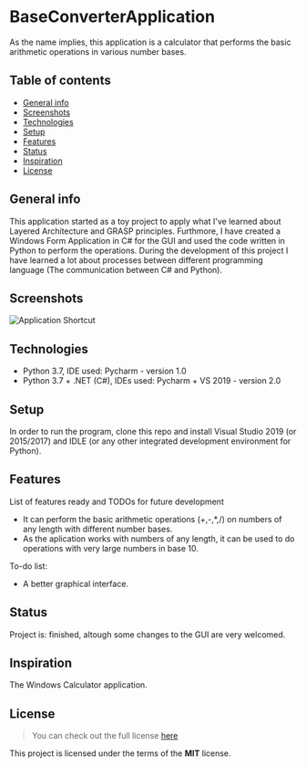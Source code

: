 # BaseConverterApplication
As the name implies, this application is a calculator that performs the basic arithmetic operations in various number bases.

## Table of contents
* [General info](#general-info)
* [Screenshots](#screenshots)
* [Technologies](#technologies)
* [Setup](#setup)
* [Features](#features)
* [Status](#status)
* [Inspiration](#inspiration)
* [License](#license)

## General info
This application started as a toy project to apply what I've learned about Layered Architecture and GRASP principles. 
Furthmore, I have created a Windows Form Application in C# for the GUI and used the code written in Python to perform the operations. 
During the development of this project I have learned a lot about processes between different programming language (The communication between C# and Python).

## Screenshots
![Application Shortcut](https://imgur.com/RQKJdlB.png)

## Technologies
* Python 3.7, IDE used: Pycharm - version 1.0
* Python 3.7 + .NET (C#), IDEs used: Pycharm + VS 2019 - version 2.0

## Setup
In order to run the program, clone this repo and install Visual Studio 2019 (or 2015/2017) and 
IDLE (or any other integrated development environment for Python).

## Features
List of features ready and TODOs for future development
* It can perform the basic arithmetic operations (+,-,*,/) on numbers of any length with different number bases.
* As the aplication works with numbers of any length, it can be used to do operations with very large numbers in base 10.

To-do list:
* A better graphical interface.

## Status
Project is: finished, altough some changes to the GUI are very welcomed.

## Inspiration
The Windows Calculator application.

## License
>You can check out the full license [here](https://github.com/DascaluCosmin/BaseConverter/blob/master/LICENSE)

This project is licensed under the terms of the **MIT** license.
